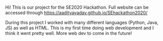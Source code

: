 Hi! This is our project for the SE2020 Hackathon. Full website can be accessed through https://aadityayadav.github.io/SEhackathon2020/

During this project I worked with many different languages (Python, Java, JS) as well as HTML. This is my first time doing web development and I think it went pretty well. More web dev to come in the future!
